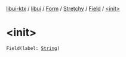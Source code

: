 [libui-ktx](../../../../index.md) / [libui](../../../index.md) / [Form](../../index.md) / [Stretchy](../index.md) / [Field](index.md) / [&lt;init&gt;](./-init-.md)

# &lt;init&gt;

`Field(label: `[`String`](https://kotlinlang.org/api/latest/jvm/stdlib/kotlin/-string/index.html)`)`